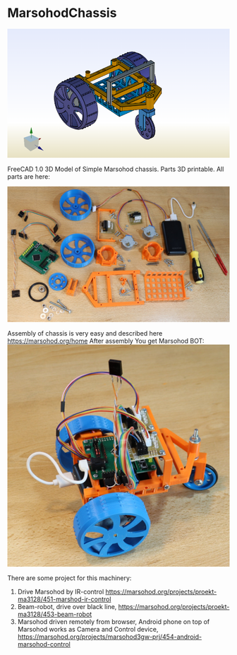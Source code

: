 # MarsohodChassis
![MarsohodChassis photo](Images/Model3D.png "Шасси Марсохода, 3D модель")

FreeCAD 1.0 3D Model of Simple Marsohod chassis.
Parts 3D printable. All parts are here:

![MarsohodChassis photo](Images/chassis-all-parts.jpg "Фото 3D деталей шасси Марсохода")

Assembly of chassis is very easy and described here https://marsohod.org/home
After assembly You get Marsohod BOT:
![MarsohodChassis photo](Images/MarsohodBotBattery.jpg "Машинка Марсохода")

There are some project for this machinery:

1) Drive Marsohod by IR-control https://marsohod.org/projects/proekt-ma3128/451-marshod-ir-control
2) Beam-robot, drive over black line, https://marsohod.org/projects/proekt-ma3128/453-beam-robot
3) Marsohod driven remotely from browser, Android phone on top of Marsohod works as Camera and Control device, https://marsohod.org/projects/marsohod3gw-prj/454-android-marsohod-control
